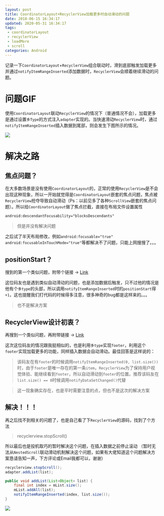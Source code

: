 ```yaml
---
layout: post
title: CoordinatorLayout+RecyclerView加载更多时自动滑动的问题
date: 2018-06-15 16:34:17
updated: 2020-05-31 16:34:17
tags:
 - coordinatorLayout
 - recyclerView
 - loadMore
 - scroll
categories: Android
---
```


记录一下`CoordinatorLayout`+`RecyclerView`组合联动时，滑到底部触发加载更多并通过`notifyItemRangeInserted`添加数据时，`RecyclerView`会顺着继续滑动的问题。

<!-- More -->

# 问题GIF

使用`CoordinatorLayout`联动`RecyclerView`的情况下（普通情况不会），加载更多是通过设置`多Type`的方式注入`adapter`实现的。当快速滑动`RecyclerView`时，通过`notifyItemRangeInserted`插入数据到尾部，则会发生下图所示的情况。

![](http://images.zyhang.com/FnLtr3x5u3X2APOoXxMhluauJ974)

# 解决之路

## 焦点问题？

在大多数场景是没有使用`CoordinatorLayout`的，正常的使用`RecyclerView`是不会出现这种现象，所以一开始就觉得是`CoordinatorLayout`嵌套的焦点问题，焦点被`RecyclerView`抢夺导致自动滑动（Ps：以前见多了各种`ScrollView`嵌套的焦点问题）。所以给`CoordinatorLayout`做了焦点拦截，直接在布局文件设置属性
```xml
android:descendantFocusability="blocksDescendants"
```

> 但是并没有解决问题

之后试了半天布局修改，例如`android:focusable="true"
    android:focusableInTouchMode="true"`等都解决不了问题，只能上网搜搜了。。。

## positionStart？

搜到的第一个类似问题，附带个链接 -> [Link](https://stackoverflow.com/questions/27079899/android-notifyitemrangeinserted-disable-autoscroll/30455749)

这位码友也是遇到类似自动滑动的问题，也是添加数据后触发，只不过他的情况是他有个`多type`的头部，所以调用`notifyItemRangeInserted`时的`positionStart`得`+1`，这也提醒我们打代码的时候得多注意，很多神奇的bug都是这样来的。。。

> 也不是解决方案

## RecyclerView设计初衷？

再搜到一个类似问题，再附带链接 -> [Link](https://stackoverflow.com/questions/49016668/recyclerview-notifyitemrangeinserted-not-maintaining-scroll-position)

这次这位码友的情况跟我挺相似的，也是利用`多type`实现`footer`，利用这个`footer`实现加载更多的功能，同样插入数据会自动滑动。最佳回答是这样说的：

> 该码友在有`footer`的时候调用`notifyItemRangeInserted(0, list.size())`时，由于`footer`是唯一存在的第一条`item`，`RecyclerView`为了保持用户视觉体验、能继续看到`footer`，所以自动滑动到`footer`的位置。推荐该码友在`list.size() == 0`时候调用`notifyDataSetChanged()`代替

> 这一现象确实存在，也是平时需要注意的点，但也不是这次的解决方案

## 解决！！！

再之后找不到相关的问题了，也是自己看了下`RecyclerView`的源码，找到了个方法

> recyclerview.stopScroll()

所以最后也是投机取巧的暂时解决这个问题，在插入数据之前停止滚动
（暂时无法从`NestedScroll`联动滑动机制解决这个问题，如果有大佬知道这个问题解决方案恳请告知一声，下方评论或Email我都可以，谢谢）

```java
recyclerview.stopScroll();
adapter.addList(list);

public void addList(List<Object> list) {
    final int index = mList.size();
    mList.addAll(list);
    notifyItemRangeInserted(index, list.size());
}
```

![](http://images.zyhang.com/FiXm7bedEBxIgP3zUDnFbieH8Hag)